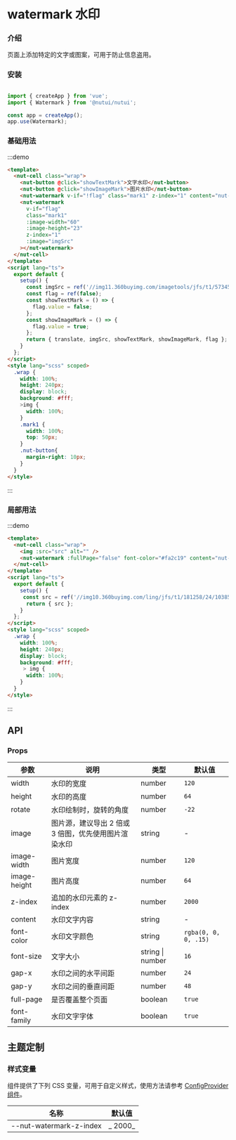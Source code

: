 # watermark 水印

### 介绍

页面上添加特定的文字或图案，可用于防止信息盗用。

### 安装

```javascript

import { createApp } from 'vue';
import { Watermark } from '@nutui/nutui';

const app = createApp();
app.use(Watermark);

```

### 基础用法

:::demo

```html
<template>
  <nut-cell class="wrap">
    <nut-button @click="showTextMark">文字水印</nut-button>
    <nut-button @click="showImageMark">图片水印</nut-button>
    <nut-watermark v-if="!flag" class="mark1" z-index="1" content="nut-ui-water-mark"></nut-watermark>
    <nut-watermark
      v-if="flag"
      class="mark1"
      :image-width="60"
      :image-height="23"
      z-index="1"
      :image="imgSrc"
    ></nut-watermark>
  </nut-cell>
</template>
<script lang="ts">
  export default {
    setup() {
      const imgSrc = ref('//img11.360buyimg.com/imagetools/jfs/t1/57345/6/20069/8019/62b995cdEd96fef03/51d3302dfeccd1d2.png');
      const flag = ref(false);
      const showTextMark = () => {
        flag.value = false;
      };
      const showImageMark = () => {
        flag.value = true;
      };
      return { translate, imgSrc, showTextMark, showImageMark, flag };
    }
  };
</script>
<style lang="scss" scoped>
  .wrap {
    width: 100%;
    height: 240px;
    display: block;
    background: #fff;
    >img {
      width: 100%;
    }
    .mark1 {
      width: 100%;
      top: 50px;
    }
    .nut-button{
      margin-right: 10px;
    }
  }
</style>
```
:::

### 局部用法

:::demo

```html
<template>
  <nut-cell class="wrap">
    <img :src="src" alt="" />
    <nut-watermark :fullPage="false" font-color="#fa2c19" content="nut-ui"></nut-watermark>
  </nut-cell>
</template>
<script lang="ts">
  export default {
    setup() {
     const src = ref('//img10.360buyimg.com/ling/jfs/t1/181258/24/10385/53029/60d04978Ef21f2d42/92baeb21f907cd24.jpg');
      return { src };
    }
  };
</script>
<style lang="scss" scoped>
  .wrap {
    width: 100%;
    height: 240px;
    display: block;
    background: #fff;
     > img {
      width: 100%;
    }
  }
</style>
```
:::

## API

### Props

| 参数          | 说明                             | 类型   | 默认值           |
|--------------|----------------------------------|--------|------------------|
| width       | 水印的宽度                                           | number         | `120`                |
| height      | 水印的高度                                           | number           | `64`                 |
| rotate      | 水印绘制时，旋转的角度                                  | number           | `-22`                |
| image       | 图片源，建议导出 2 倍或 3 倍图，优先使用图片渲染水印        | string           | -                    |
| image-width  | 图片宽度                                            | number           | `120`                |
| image-height | 图片高度                                            | number           | `64`                 |
| z-index      | 追加的水印元素的 z-index                              | number           | `2000`               |
| content     | 水印文字内容                                          | string           | -                    |
| font-color   | 水印文字颜色                                         | string           | `rgba(0, 0, 0, .15)` |
| font-size    | 文字大小                                             | string \| number | `16`                 |
| gap-x        | 水印之间的水平间距                                     | number           | `24`                 |
| gap-y       | 水印之间的垂直间距                                      | number           | `48`                 |
| full-page    | 是否覆盖整个页面                                      | boolean          | `true`               |
| font-family  | 水印文字字体                                          | boolean          | `true`               |

## 主题定制

### 样式变量

组件提供了下列 CSS 变量，可用于自定义样式，使用方法请参考 [ConfigProvider 组件](#/zh-CN/component/configprovider)。

| 名称                                    | 默认值                     | 
| --------------------------------------- | -------------------------- | 
| --nut-watermark-z-index        | _ 2000_        | 


